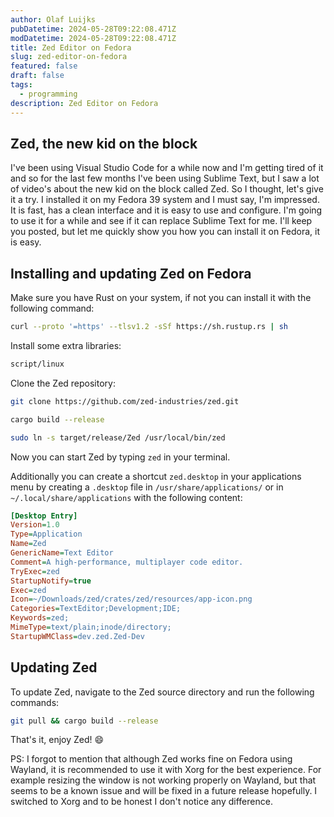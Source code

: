 ```yaml
---
author: Olaf Luijks
pubDatetime: 2024-05-28T09:22:08.471Z
modDatetime: 2024-05-28T09:22:08.471Z
title: Zed Editor on Fedora
slug: zed-editor-on-fedora
featured: false
draft: false
tags:
  - programming
description: Zed Editor on Fedora
---
```


## Zed, the new kid on the block

I've been using Visual Studio Code for a while now and I'm getting tired of it and so for the last few months I've been using Sublime Text, but I saw a lot of video's about the new kid on the block called Zed. So I thought, let's give it a try. I installed it on my Fedora 39 system and I must say, I'm impressed. It is fast, has a clean interface and it is easy to use and configure. I'm going to use it for a while and see if it can replace Sublime Text for me. I'll keep you posted, but let me quickly show you how you can install it on Fedora, it is easy.

## Installing and updating Zed on Fedora

Make sure you have Rust on your system, if not you can install it with the following command:

```bash
curl --proto '=https' --tlsv1.2 -sSf https://sh.rustup.rs | sh
```

Install some extra libraries:

```bash
script/linux
```

Clone the Zed repository:

```bash
git clone https://github.com/zed-industries/zed.git
```

```bash
cargo build --release
```

```bash
sudo ln -s target/release/Zed /usr/local/bin/zed
```

Now you can start Zed by typing `zed` in your terminal.

Additionally you can create a shortcut `zed.desktop` in your applications menu by creating a `.desktop` file in `/usr/share/applications/` or in `~/.local/share/applications` with the following content:

```ini
[Desktop Entry]
Version=1.0
Type=Application
Name=Zed
GenericName=Text Editor
Comment=A high-performance, multiplayer code editor.
TryExec=zed
StartupNotify=true
Exec=zed
Icon=~/Downloads/zed/crates/zed/resources/app-icon.png
Categories=TextEditor;Development;IDE;
Keywords=zed;
MimeType=text/plain;inode/directory;
StartupWMClass=dev.zed.Zed-Dev
```

## Updating Zed

To update Zed, navigate to the Zed source directory and run the following commands:

```bash
git pull && cargo build --release
```

That's it, enjoy Zed! 😄

PS: I forgot to mention that although Zed works fine on Fedora using Wayland, it is recommended to use it with Xorg for the best experience. For example resizing the window is not working properly on Wayland, but that seems to be a known issue and will be fixed in a future release hopefully. I switched to Xorg and to be honest I don't notice any difference.
